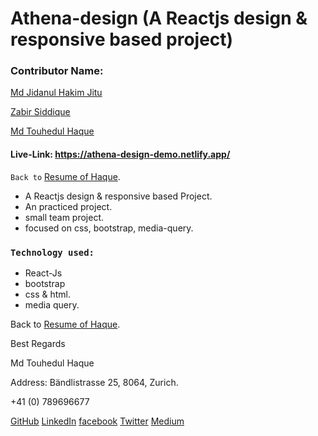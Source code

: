 # Athena-design (A Reactjs design & responsive based project)

### Contributor Name:
[Md Jidanul Hakim Jitu](https://github.com/jh-jitu)

[Zabir Siddique](https://github.com/zabir1998)

[Md Touhedul Haque](https://github.com/touhedulhaque)

#### Live-Link: https://athena-design-demo.netlify.app/


`Back to` [Resume of Haque](https://drive.google.com/file/d/1OPYsxd5woKjk59KSaLfclYRCAxCbx66D/view).

- A Reactjs design & responsive based Project.
- An practiced project.
- small team project.
- focused on css, bootstrap, media-query.

### `Technology used:`
- React-Js 
- bootstrap
- css & html.
- media query.

Back to [Resume of Haque](https://drive.google.com/file/d/1OPYsxd5woKjk59KSaLfclYRCAxCbx66D/view).

Best Regards

Md Touhedul Haque

Address: Bändlistrasse 25, 8064, Zurich.

+41 (0) 789696677

[GitHub](https://github.com/touhedulhaque)    [LinkedIn](https://www.linkedin.com/in/md-touhedul-haque)    [facebook](https://facebook.com/haque.touhedul)    [Twitter](https://twitter.com/HaqueTouhedul)    [Medium](https://haque-touhedul.medium.com/)

